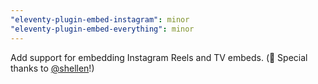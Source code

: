 ```yaml
---
"eleventy-plugin-embed-instagram": minor
"eleventy-plugin-embed-everything": minor
---
```


Add support for embedding Instagram Reels and TV embeds. (🏅 Special thanks to [@shellen](https://github.com/shellen)!)
